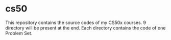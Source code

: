 # cs50

This repository contains the source codes of my CS50x courses. 9 directory will be present at the end. Each directory contains the code of one Problem Set.
